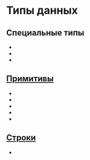 # Типы данных

## Специальные типы

- <a href="void.md" />
- <a href="null.md" />
- <a href="nil.md" />

## Примитивы

- <a href="bool.md" />
- <a href="integer.md" />
- <a href="enum.md" />
- <a href="real.md" />
- <a href="handle.md" />

## Строки

- <a href="string.md" />
